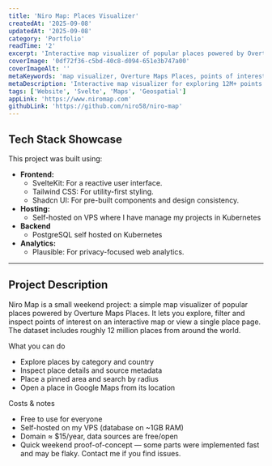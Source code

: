 ```yaml
---
title: 'Niro Map: Places Visualizer'
createdAt: '2025-09-08'
updatedAt: '2025-09-08'
category: 'Portfolio'
readTime: '2'
excerpt: 'Interactive map visualizer of popular places powered by Overture Maps Places — explore, filter and inspect ~12M points-of-interest.'
coverImage: '0df72f36-c5bd-40c8-d094-651e3b747a00'
coverImageAlt: ''
metaKeywords: 'map visualizer, Overture Maps Places, points of interest, POI, interactive map, geospatial, SvelteKit, Tailwind CSS, self-hosted, VPS'
metaDescription: 'Interactive map visualizer for exploring 12M+ points of interest. Filter by category, search by radius, and inspect place details from Overture Maps data.'
tags: ['Website', 'Svelte', 'Maps', 'Geospatial']
appLink: 'https://www.niromap.com'
githubLink: 'https://github.com/niro58/niro-map'
---
```


## Tech Stack Showcase

This project was built using:

- **Frontend:**
  - SvelteKit: For a reactive user interface.
  - Tailwind CSS: For utility-first styling.
  - Shadcn UI: For pre-built components and design consistency.
- **Hosting:**
  - Self-hosted on VPS where I have manage my projects in Kubernetes
- **Backend**
  - PostgreSQL self hosted on Kubernetes
- **Analytics:**
  - Plausible: For privacy-focused web analytics.

---

## Project Description

Niro Map is a small weekend project: a simple map visualizer of popular places powered by Overture Maps Places. It lets you explore, filter and inspect points of interest on an interactive map or view a single place page. The dataset includes roughly 12 million places from around the world.

What you can do

- Explore places by category and country
- Inspect place details and source metadata
- Place a pinned area and search by radius
- Open a place in Google Maps from its location

Costs & notes

- Free to use for everyone
- Self-hosted on my VPS (database on ~1GB RAM)
- Domain ≈ $15/year, data sources are free/open
- Quick weekend proof-of-concept — some parts were implemented fast and may be flaky. Contact me if you find issues.
